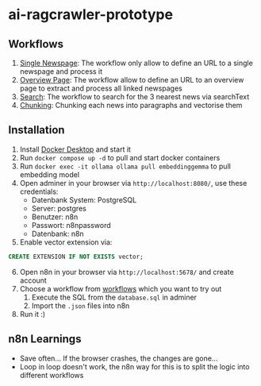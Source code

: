 # ai-ragcrawler-prototype

## Workflows

1. [Single Newspage](./workflows/1-single-newspage/): The workflow only allow to define an URL to a single newspage and process it
2. [Overview Page](./workflows/2-overview-page/): The workflow allow to define an URL to an overview page to extract and process all linked newspages
3. [Search](./workflows/3-search/): The workflow to search for the 3 nearest news via searchText
4. [Chunking](./workflows/4-chunking/): Chunking each news into paragraphs and vectorise them

## Installation

1. Install [Docker Desktop](https://www.docker.com/) and start it
2. Run `docker compose up -d` to pull and start docker containers
3. Run `docker exec -it ollama ollama pull embeddinggemma` to pull embedding model
4. Open adminer in your browser via `http://localhost:8080/`, use these credentials:
    - Datenbank System: PostgreSQL
    - Server: postgres
    - Benutzer: n8n
    - Passwort: n8npassword
    - Datenbank: n8n
5. Enable vector extension via:
```sql
CREATE EXTENSION IF NOT EXISTS vector;
```
6. Open n8n in your browser via `http://localhost:5678/` and create account
7. Choose a workflow from [workflows](./workflows/) which you want to try out
    1. Execute the SQL from the `database.sql` in adminer
    2. Import the `.json` files into n8n
8. Run it :)

## n8n Learnings

* Save often... If the browser crashes, the changes are gone...
* Loop in loop doesn't work, the n8n way for this is to split the logic into different workflows
